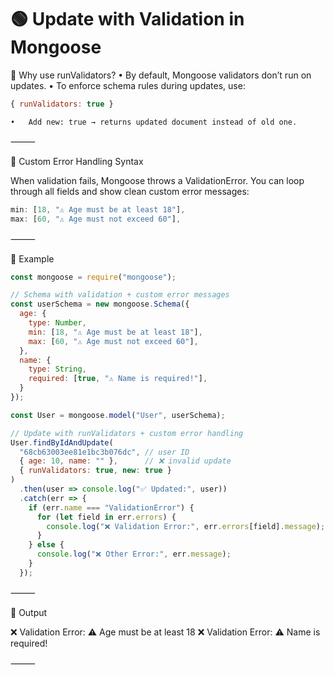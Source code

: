 
# 🟢 Update with Validation in Mongoose

🔹 Why use runValidators?
	•	By default, Mongoose validators don’t run on updates.
	•	To enforce schema rules during updates, use:
``` js
{ runValidators: true }
```
	•	Add new: true → returns updated document instead of old one.

⸻

🔹 Custom Error Handling Syntax

When validation fails, Mongoose throws a ValidationError.
You can loop through all fields and show clean custom error messages:
``` js
min: [18, "⚠️ Age must be at least 18"],
max: [60, "⚠️ Age must not exceed 60"],
```

⸻

🔹 Example
``` js
const mongoose = require("mongoose");

// Schema with validation + custom error messages
const userSchema = new mongoose.Schema({
  age: {
    type: Number,
    min: [18, "⚠️ Age must be at least 18"],
    max: [60, "⚠️ Age must not exceed 60"],
  },
  name: {
    type: String,
    required: [true, "⚠️ Name is required!"],
  }
});

const User = mongoose.model("User", userSchema);

// Update with runValidators + custom error handling
User.findByIdAndUpdate(
  "68cb63003ee81e1bc3b076dc", // user ID
  { age: 10, name: "" },      // ❌ invalid update
  { runValidators: true, new: true }
)
  .then(user => console.log("✅ Updated:", user))
  .catch(err => {
    if (err.name === "ValidationError") {
      for (let field in err.errors) {
        console.log("❌ Validation Error:", err.errors[field].message);
      }
    } else {
      console.log("❌ Other Error:", err.message);
    }
  });
```

⸻

🔹 Output

❌ Validation Error: ⚠️ Age must be at least 18
❌ Validation Error: ⚠️ Name is required!


⸻
